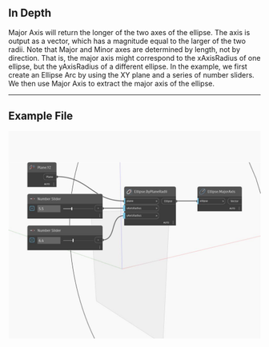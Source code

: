 ## In Depth
Major Axis will return the longer of the two axes of the ellipse. The axis is output as a vector, which has a magnitude equal to the larger of the two radii. Note that Major and Minor axes are determined by length, not by direction. That is, the major axis might correspond to the xAxisRadius of one ellipse, but the yAxisRadius of a different ellipse. In the example, we first create an Ellipse Arc by using the XY plane and a series of number sliders. We then use Major Axis to extract the major axis of the ellipse.
___
## Example File

![MajorAxis](./Autodesk.DesignScript.Geometry.Ellipse.MajorAxis_img.jpg)

